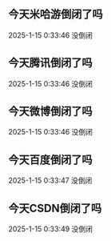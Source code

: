 ## 今天米哈游倒闭了吗

2025-1-15 0:33:46 没倒闭

## 今天腾讯倒闭了吗

2025-1-15 0:33:46 没倒闭

## 今天微博倒闭了吗

2025-1-15 0:33:46 没倒闭

## 今天百度倒闭了吗

2025-1-15 0:33:47 没倒闭

## 今天CSDN倒闭了吗

2025-1-15 0:33:49 没倒闭

